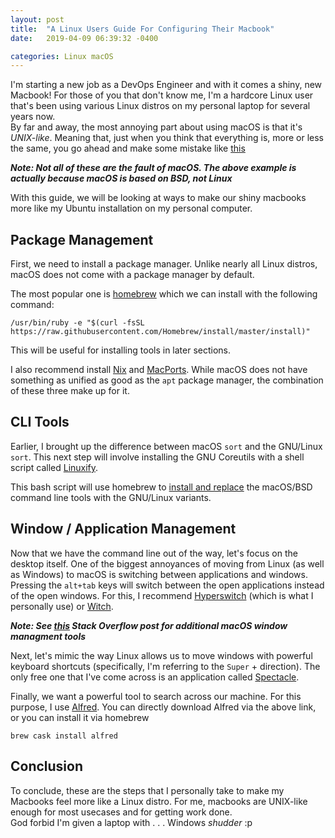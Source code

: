 ```yaml
---
layout: post
title:  "A Linux Users Guide For Configuring Their Macbook"
date:   2019-04-09 06:39:32 -0400

categories: Linux macOS
---
```


I'm starting a new job as a DevOps Engineer and with it comes a shiny, new Macbook! For those of you that don't know me, I'm a hardcore Linux user that's been using various Linux distros on my personal laptop for several years now.    
By far and away, the most annoying part about using macOS is that it's *UNIX-like*. Meaning that, just when you think that everything is, more or less the same, you go ahead and make some mistake like [this][max-gsort-post]

***Note: Not all of these are the fault of macOS. The above example is actually because macOS is based on BSD, not Linux***

With this guide, we will be looking at ways to make our shiny macbooks more like my Ubuntu installation on my personal computer. 

## Package Management
First, we need to install a package manager. Unlike nearly all Linux distros, macOS does not come with a package manager by default. 

The most popular one is [homebrew][brew] which we can install with the following command: 
```
/usr/bin/ruby -e "$(curl -fsSL https://raw.githubusercontent.com/Homebrew/install/master/install)"
```
This will be useful for installing tools in later sections. 

I also recommend install [Nix][nix] and [MacPorts][macports]. While macOS does not have something as unified as good as the `apt` package manager, the combination of these three make up for it. 

## CLI Tools
Earlier, I brought up the difference between macOS `sort` and the GNU/Linux `sort`. This next step will involve installing the GNU Coreutils with a shell script called [Linuxify][linuxify].

This bash script will use homebrew to [install and replace][cli-linuxify] the macOS/BSD command line tools with the GNU/Linux variants.

## Window / Application Management
Now that we have the command line out of the way, let's focus on the desktop itself. One of the biggest annoyances of moving from Linux (as well as Windows) to macOS is switching between applications and windows. Pressing the `alt+tab` keys will switch between the open applications instead of the open windows. For this, I recommend [Hyperswitch][hyperswitch] (which is what I personally use) or [Witch][witch]. 

***Note: See [this][stack-overflow] Stack Overflow post for additional macOS window managment tools***

Next, let's mimic the way Linux allows us to move windows with powerful keyboard shortcuts (specifically, I'm referring to the `Super` + direction). The only free one that I've come across is an application called [Spectacle][spectacle]. 

Finally, we want a powerful tool to search across our machine. For this purpose, I use [Alfred][alfred].
You can directly download Alfred via the above link, or you can install it via homebrew
```
brew cask install alfred
```

## Conclusion
To conclude, these are the steps that I personally take to make my Macbooks feel more like a Linux distro. For me, macbooks are UNIX-like enough for most usecases and for getting work done.   
God forbid I'm given a laptop with . . . Windows *shudder* :p


[max-gsort-post]: https://maxchadwick.xyz/blog/sort-h-on-a-mac
[linuxify]: https://github.com/fabiomaia/linuxify
[cli-linuxify]: https://github.com/fabiomaia/linuxify/blob/master/linuxify#L22-L65
[brew]: https://brew.sh/
[hyperswitch]: https://bahoom.com/hyperswitch
[witch]: https://manytricks.com/witch/
[stack-overflow]: https://apple.stackexchange.com/questions/293790/make-macos-look-like-a-linux-desktop
[spectacle]: https://www.spectacleapp.com/
[alfred]: https://www.alfredapp.com/
[nix]: https://nixos.org/nix/
[macports]: https://www.macports.org/
